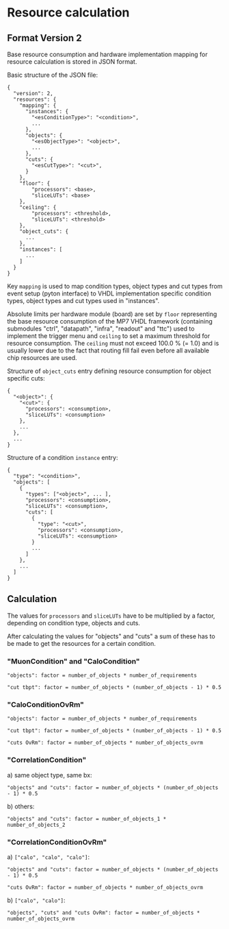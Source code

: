 # Resource calculation

## Format Version 2

Base resource consumption and hardware implementation mapping for resource
calculation is stored in JSON format.

Basic structure of the JSON file:

    {
      "version": 2,
      "resources": {
        "mapping": {
          "instances": {
            "<esConditionType>": "<condition>",
            ...
          },
          "objects": {
            "<esObjectType>": "<object>",
            ...
          },
          "cuts": {
            "<esCutType>": "<cut>",
          }
        },
        "floor": {
            "processors": <base>,
            "sliceLUTs": <base>
        },
        "ceiling": {
            "processors": <threshold>,
            "sliceLUTs": <threshold>
        },
        "object_cuts": {
          ...
        },
        "instances": [
          ...
        ]
      }
    }

Key `mapping` is used to map condition types, object types and cut types from
event setup (pyton interface) to VHDL implementation specific condition types,
object types and cut types used in "instances".

Absolute limits per hardware module (board) are set by `floor` representing the
base resource consumption of the MP7 VHDL framework (containing submodules
"ctrl", "datapath", "infra", "readout" and "ttc") used to implement the trigger
menu and `ceiling` to set a maximum threshold for resource consumption. The
`ceiling` must not exceed 100.0 % (= 1.0) and is usually lower due to the fact
that routing fill fail even before all available chip resources are used.

Structure of `object_cuts` entry defining resource consumption for object
specific cuts:

    {
      "<object>": {
        "<cut>": {
          "processors": <consumption>,
          "sliceLUTs": <consumption>
        },
        ...
      },
      ...
    }

Structure of a condition `instance` entry:

    {
      "type": "<condition>",
      "objects": [
        {
          "types": ["<object>", ... ],
          "processors": <consumption>,
          "sliceLUTs": <consumption>,
          "cuts": [
            {
              "type": "<cut>",
              "processors": <consumption>,
              "sliceLUTs": <consumption>
            }
            ...
          ]
        },
        ...
      ]
    }


## Calculation

The values for `processors` and `sliceLUTs` have to be multiplied by a factor,
depending on condition type, objects and cuts.

After calculating the values for "objects" and "cuts" a sum of these has to be
made to get the resources for a certain condition.

### "MuonCondition" and "CaloCondition"

    "objects": factor = number_of_objects * number_of_requirements

    "cut tbpt": factor = number_of_objects * (number_of_objects - 1) * 0.5

### "CaloConditionOvRm"

    "objects": factor = number_of_objects * number_of_requirements

    "cut tbpt": factor = number_of_objects * (number_of_objects - 1) * 0.5

    "cuts OvRm": factor = number_of_objects * number_of_objects_ovrm

### "CorrelationCondition"

  a) same object type, same bx:

    "objects" and "cuts": factor = number_of_objects * (number_of_objects - 1) * 0.5

  b) others:

    "objects" and "cuts": factor = number_of_objects_1 * number_of_objects_2

### "CorrelationConditionOvRm"

  a) `["calo", "calo", "calo"]`:

    "objects" and "cuts": factor = number_of_objects * (number_of_objects - 1) * 0.5

    "cuts OvRm": factor = number_of_objects * number_of_objects_ovrm

  b) `["calo", "calo"]`:

    "objects", "cuts" and "cuts OvRm": factor = number_of_objects * number_of_objects_ovrm
